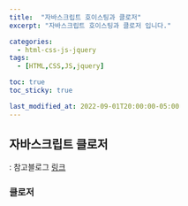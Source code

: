 ```yaml
---
title:  "자바스크립트 호이스팅과 클로저"
excerpt: "자바스크립트 호이스팅과 클로저 입니다."

categories:
  - html-css-js-jquery
tags:
  - [HTML,CSS,JS,jquery]

toc: true
toc_sticky: true

last_modified_at: 2022-09-01T20:00:00-05:00
---
```


## 자바스크립트 클로저
: 참고블로그 [링크](https://ppss.kr/archives/168469)

### 클로저
